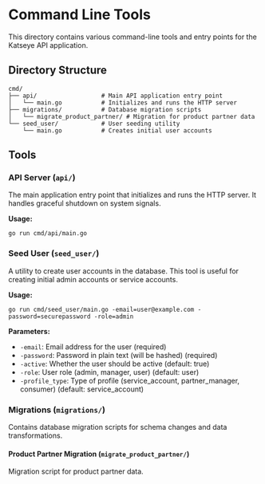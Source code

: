 # Command Line Tools

This directory contains various command-line tools and entry points for the Katseye API application.

## Directory Structure

```
cmd/
├── api/                  # Main API application entry point
│   └── main.go           # Initializes and runs the HTTP server
├── migrations/           # Database migration scripts
│   └── migrate_product_partner/ # Migration for product partner data
└── seed_user/            # User seeding utility
    └── main.go           # Creates initial user accounts
```

## Tools

### API Server (`api/`)

The main application entry point that initializes and runs the HTTP server. It handles graceful shutdown on system signals.

**Usage:**
```
go run cmd/api/main.go
```

### Seed User (`seed_user/`)

A utility to create user accounts in the database. This tool is useful for creating initial admin accounts or service accounts.

**Usage:**
```
go run cmd/seed_user/main.go -email=user@example.com -password=securepassword -role=admin
```

**Parameters:**
- `-email`: Email address for the user (required)
- `-password`: Password in plain text (will be hashed) (required)
- `-active`: Whether the user should be active (default: true)
- `-role`: User role (admin, manager, user) (default: user)
- `-profile_type`: Type of profile (service_account, partner_manager, consumer) (default: service_account)

### Migrations (`migrations/`)

Contains database migration scripts for schema changes and data transformations.

#### Product Partner Migration (`migrate_product_partner/`)

Migration script for product partner data.